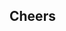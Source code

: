 <!-- .slide: data-background-video="/shared/video/jhey-card-sunglasses.mp4" data-background-video-loop="true" data-background-video-muted="true" data-background-video-size="cover" -->

<h2 class="outro-cheers">Cheers</h2>

<!-- End Deck -->
